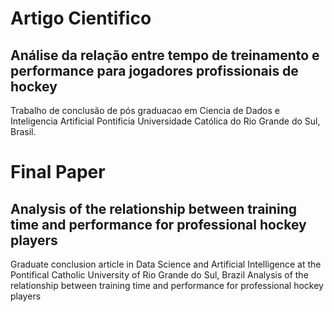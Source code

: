 # Artigo Cientifico
## Análise da relação entre tempo de treinamento e performance para jogadores profissionais de hockey


Trabalho de conclusão de pós graduacao em Ciencia de Dados e Inteligencia Artificial
Pontificia Universidade Católica do Rio Grande do Sul, Brasil.

# Final Paper
## Analysis of the relationship between training time and performance for professional hockey players

Graduate conclusion article in Data Science and Artificial Intelligence 
at the Pontifical Catholic University of Rio Grande do Sul, Brazil
Analysis of the relationship between training time and performance for professional hockey players

